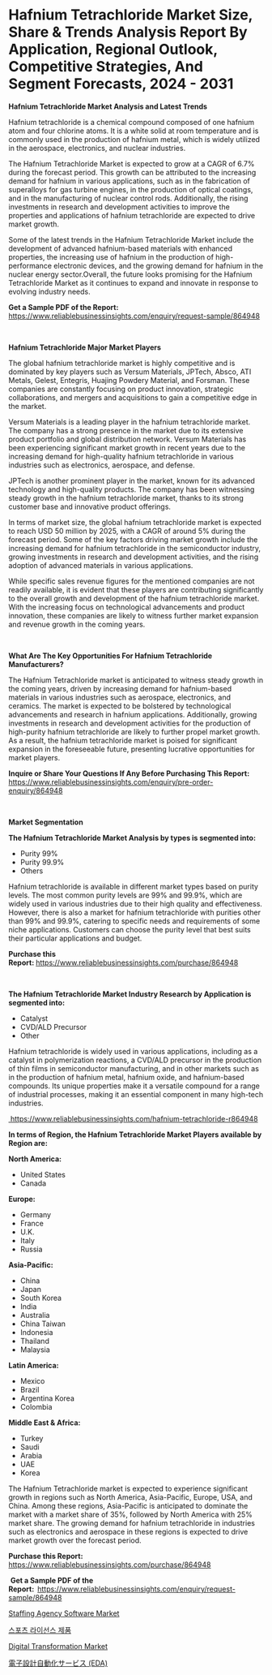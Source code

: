 <p><h1>Hafnium Tetrachloride Market Size, Share & Trends Analysis Report By Application, Regional Outlook, Competitive Strategies, And Segment Forecasts, 2024 - 2031</h1></p><p><strong>Hafnium Tetrachloride Market Analysis and Latest Trends</strong></p>
<p><p>Hafnium tetrachloride is a chemical compound composed of one hafnium atom and four chlorine atoms. It is a white solid at room temperature and is commonly used in the production of hafnium metal, which is widely utilized in the aerospace, electronics, and nuclear industries.</p><p>The Hafnium Tetrachloride Market is expected to grow at a CAGR of 6.7% during the forecast period. This growth can be attributed to the increasing demand for hafnium in various applications, such as in the fabrication of superalloys for gas turbine engines, in the production of optical coatings, and in the manufacturing of nuclear control rods. Additionally, the rising investments in research and development activities to improve the properties and applications of hafnium tetrachloride are expected to drive market growth.</p><p>Some of the latest trends in the Hafnium Tetrachloride Market include the development of advanced hafnium-based materials with enhanced properties, the increasing use of hafnium in the production of high-performance electronic devices, and the growing demand for hafnium in the nuclear energy sector.Overall, the future looks promising for the Hafnium Tetrachloride Market as it continues to expand and innovate in response to evolving industry needs.</p></p>
<p><strong>Get a Sample PDF of the Report:&nbsp;</strong> <a href="https://www.reliablebusinessinsights.com/enquiry/request-sample/864948">https://www.reliablebusinessinsights.com/enquiry/request-sample/864948</a></p>
<p>&nbsp;</p>
<p><strong>Hafnium Tetrachloride Major Market Players</strong></p>
<p><p>The global hafnium tetrachloride market is highly competitive and is dominated by key players such as Versum Materials, JPTech, Absco, ATI Metals, Gelest, Entegris, Huajing Powdery Material, and Forsman. These companies are constantly focusing on product innovation, strategic collaborations, and mergers and acquisitions to gain a competitive edge in the market.</p><p>Versum Materials is a leading player in the hafnium tetrachloride market. The company has a strong presence in the market due to its extensive product portfolio and global distribution network. Versum Materials has been experiencing significant market growth in recent years due to the increasing demand for high-quality hafnium tetrachloride in various industries such as electronics, aerospace, and defense.</p><p>JPTech is another prominent player in the market, known for its advanced technology and high-quality products. The company has been witnessing steady growth in the hafnium tetrachloride market, thanks to its strong customer base and innovative product offerings.</p><p>In terms of market size, the global hafnium tetrachloride market is expected to reach USD 50 million by 2025, with a CAGR of around 5% during the forecast period. Some of the key factors driving market growth include the increasing demand for hafnium tetrachloride in the semiconductor industry, growing investments in research and development activities, and the rising adoption of advanced materials in various applications.</p><p>While specific sales revenue figures for the mentioned companies are not readily available, it is evident that these players are contributing significantly to the overall growth and development of the hafnium tetrachloride market. With the increasing focus on technological advancements and product innovation, these companies are likely to witness further market expansion and revenue growth in the coming years.</p></p>
<p>&nbsp;</p>
<p><strong>What Are The Key Opportunities For Hafnium Tetrachloride Manufacturers?</strong></p>
<p><p>The Hafnium Tetrachloride market is anticipated to witness steady growth in the coming years, driven by increasing demand for hafnium-based materials in various industries such as aerospace, electronics, and ceramics. The market is expected to be bolstered by technological advancements and research in hafnium applications. Additionally, growing investments in research and development activities for the production of high-purity hafnium tetrachloride are likely to further propel market growth. As a result, the hafnium tetrachloride market is poised for significant expansion in the foreseeable future, presenting lucrative opportunities for market players.</p></p>
<p><strong>Inquire or Share Your Questions If Any Before Purchasing This Report:</strong> <a href="https://www.reliablebusinessinsights.com/enquiry/pre-order-enquiry/864948">https://www.reliablebusinessinsights.com/enquiry/pre-order-enquiry/864948</a></p>
<p>&nbsp;</p>
<p><strong>Market Segmentation</strong></p>
<p><strong>The Hafnium Tetrachloride Market Analysis by types is segmented into:</strong></p>
<p><ul><li>Purity 99%</li><li>Purity 99.9%</li><li>Others</li></ul></p>
<p><p>Hafnium tetrachloride is available in different market types based on purity levels. The most common purity levels are 99% and 99.9%, which are widely used in various industries due to their high quality and effectiveness. However, there is also a market for hafnium tetrachloride with purities other than 99% and 99.9%, catering to specific needs and requirements of some niche applications. Customers can choose the purity level that best suits their particular applications and budget.</p></p>
<p><strong>Purchase this Report:&nbsp;</strong><a href="https://www.reliablebusinessinsights.com/purchase/864948">https://www.reliablebusinessinsights.com/purchase/864948</a></p>
<p>&nbsp;</p>
<p><strong>The Hafnium Tetrachloride Market Industry Research by Application is segmented into:</strong></p>
<p><ul><li>Catalyst</li><li>CVD/ALD Precursor</li><li>Other</li></ul></p>
<p><p>Hafnium tetrachloride is widely used in various applications, including as a catalyst in polymerization reactions, a CVD/ALD precursor in the production of thin films in semiconductor manufacturing, and in other markets such as in the production of hafnium metal, hafnium oxide, and hafnium-based compounds. Its unique properties make it a versatile compound for a range of industrial processes, making it an essential component in many high-tech industries.</p></p>
<p><a href="https://www.reliablebusinessinsights.com/hafnium-tetrachloride-r864948">&nbsp;https://www.reliablebusinessinsights.com/hafnium-tetrachloride-r864948</a></p>
<p><strong>In terms of Region, the Hafnium Tetrachloride Market Players available by Region are:</strong></p>
<p>
    <p> <strong> North America: </strong>
        <ul>
            <li>United States</li>
            <li>Canada</li>
        </ul>
        </p> 
    <p> <strong> Europe: </strong>
        <ul>
            <li>Germany</li>
            <li>France</li>
            <li>U.K.</li>
            <li>Italy</li>
            <li>Russia</li>
        </ul>
        </p> 
    <p> <strong> Asia-Pacific: </strong>
        <ul>
            <li>China</li>
            <li>Japan</li>
            <li>South Korea</li>
            <li>India</li>
            <li>Australia</li>
            <li>China Taiwan</li>
            <li>Indonesia</li>
            <li>Thailand</li>
            <li>Malaysia</li>
        </ul>
        </p> 
    <p> <strong> Latin America: </strong>
        <ul>
            <li>Mexico</li>
            <li>Brazil</li>
            <li>Argentina Korea</li>
            <li>Colombia</li>
        </ul>
        </p> 
    <p> <strong> Middle East & Africa: </strong>
        <ul>
            <li>Turkey</li>
            <li>Saudi</li>
            <li>Arabia</li>
            <li>UAE</li>
            <li>Korea</li>
        </ul>
    </p>
    </p>
<p><p>The Hafnium Tetrachloride market is expected to experience significant growth in regions such as North America, Asia-Pacific, Europe, USA, and China. Among these regions, Asia-Pacific is anticipated to dominate the market with a market share of 35%, followed by North America with 25% market share. The growing demand for hafnium tetrachloride in industries such as electronics and aerospace in these regions is expected to drive market growth over the forecast period.</p></p>
<p><strong>Purchase this Report: </strong><a href="https://www.reliablebusinessinsights.com/purchase/864948">https://www.reliablebusinessinsights.com/purchase/864948</a></p>
<p>&nbsp;<strong>Get a Sample PDF of the Report:&nbsp;&nbsp;</strong><a href="https://www.reliablebusinessinsights.com/enquiry/request-sample/864948">https://www.reliablebusinessinsights.com/enquiry/request-sample/864948</a></p>
<p><strong></strong></p>
<p><p><a href="https://github.com/theanastasiyah/Market-Research-Report-List-1/blob/main/staffing-agency-software-market.md">Staffing Agency Software Market</a></p><p><a href="https://github.com/victorsharp87978/Market-Research-Report-List-1/blob/main/4884756129438.md">스포츠 라이선스 제품</a></p><p><a href="https://github.com/lukmanduiky01/Market-Research-Report-List-1/blob/main/digital-transformation-market.md">Digital Transformation Market</a></p><p><a href="https://github.com/moulafa/Market-Research-Report-List-2/blob/main/541493690651.md">電子設計自動化サービス (EDA)</a></p></p>